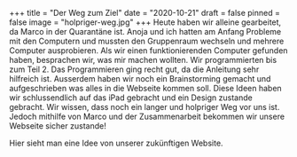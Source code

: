 +++
title = "Der Weg zum Ziel"
date = "2020-10-21"
draft = false
pinned = false
image = "holpriger-weg.jpg"
+++
Heute haben wir alleine gearbeitet, da Marco in der Quarantäne ist. Anoja und ich hatten am Anfang Probleme mit den Computern und mussten den Gruppenraum wechseln und mehrere Computer ausprobieren. Als wir einen funktionierenden Computer gefunden haben, besprachen wir, was mir machen wollten. Wir programmierten bis zum Teil 2. Das Programmieren ging recht gut, da die Anleitung sehr hilfreich ist. Ausserdem haben wir noch ein Brainstorming gemacht und aufgeschrieben was alles in die Webseite kommen soll. Diese Ideen haben wir schlussendlich auf das iPad gebracht und ein Design zustande gebracht. Wir wissen, dass noch ein langer und holpriger Weg vor uns ist. Jedoch mithilfe von Marco und der Zusammenarbeit bekommen wir unsere Webseite sicher zustande!



Hier sieht man eine Idee von unserer zukünftigen Website.